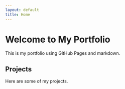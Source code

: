 ```yaml
---
layout: default
title: Home
---
```


# Welcome to My Portfolio
This is my portfolio using GitHub Pages and markdown.

## Projects
Here are some of my projects.
